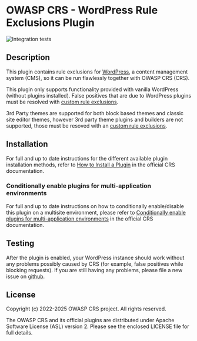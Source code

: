 # OWASP CRS - WordPress Rule Exclusions Plugin
![Integration tests](https://github.com/coreruleset/wordpress-rule-exclusions-plugin/actions/workflows/integration.yml/badge.svg)

## Description

This plugin contains rule exclusions for [WordPress](https://wordpress.org/), a content management system (CMS), so it can be run flawlessly together with
OWASP CRS (CRS).

This plugin only supports functionality provided with vanilla WordPress (without plugins installed). False positives that are due to WordPress plugins must be resolved with [custom rule exclusions](https://coreruleset.org/docs/concepts/false_positives_tuning/).

3rd Party themes are supported for both block based themes and classic site editor themes, however 3rd party theme plugins and builders are not supported, those must be resoved with an [custom rule exclusions](https://coreruleset.org/docs/concepts/false_positives_tuning/).

## Installation

For full and up to date instructions for the different available plugin
installation methods, refer to [How to Install a Plugin](https://coreruleset.org/docs/concepts/plugins/#how-to-install-a-plugin)
in the official CRS documentation.

### Conditionally enable plugins for multi-application environments

For full and up to date instructions on how to conditionally enable/disable this plugin on a multisite environment, please refer to [Conditionally enable plugins for multi-application environments](https://coreruleset.org/docs/concepts/plugins/#conditionally-enable-plugins-for-multi-application-environments) in the official CRS documentation.

## Testing

After the plugin is enabled, your WordPress instance should work without any
problems possibly caused by CRS (for example, false positives while blocking
requests). If you are still having any problems, please file a new issue on
[github](https://github.com/coreruleset/wordpress-rule-exclusions-plugin).

## License

Copyright (c) 2022-2025 OWASP CRS project. All rights reserved.

The OWASP CRS and its official plugins are distributed
under Apache Software License (ASL) version 2. Please see the enclosed LICENSE
file for full details.
